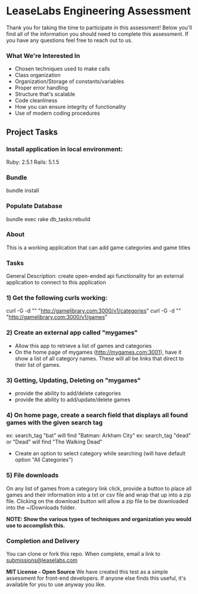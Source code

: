 # LeaseLabs Engineering Assessment
Thank you for taking the time to participate in this assessment! Below you'll find all of the information you should need to complete this assessment. If you have any questions feel free to reach out to us.

### What We're Interested In

* Chosen techniques used to make calls
* Class organization
* Organization/Storage of constants/variables
* Proper error handling
* Structure that's scalable
* Code cleanliness
* How you can ensure integrity of functionality
* Use of modern coding procedures

## Project Tasks ##
### Install application in local environment:
  Ruby: 2.5.1
  Rails: 5.1.5

### Bundle 
  bundle install

### Populate Database
  bundle exec rake db_tasks:rebuild
  
### About
  This is a working application that can add game categories and game titles

### Tasks
  General Description: create open-ended api functionality for an external application to connect to this application

### 1) Get the following curls working:
  curl -G -d "" "http://gamelibrary.com:3000/v1/categories"
  curl -G -d "" "http://gamelibrary.com:3000/v1/games"

### 2) Create an external app called "mygames"
  - Allow this app to retrieve a list of games and categories
  - On the home page of mygames (http://mygames.com:3001), have it show a list of all category names. These will all be links that direct to their list of games.

### 3) Getting, Updating, Deleting on "mygames"
  - provide the ability to add/delete categories
  - provide the ability to add/update/delete games

### 4) On home page, create a search field that displays all found games with the given search tag 
  ex: search_tag "bat" will find "Batman: Arkham City"
  ex: search_tag "dead" or "Dead" will find "The Walking Dead"
  - Create an option to select category while searching (will have default option "All Categories")

### 5) File downloads
  On any list of games from a category link click, provide a button to place all games and their information into a txt or csv file and wrap that up into a zip file.  Clicking on the download button will allow a zip file to be downloaded into the ~/Downloads folder.

**NOTE: Show the various types of techniques and organization you would use to accomplish this.**

### Completion and Delivery
You can clone or fork this repo. When complete, email a link to submissions@leaselabs.com

**MIT License - Open Source** We have created this test as a simple assessment for front-end developers. If anyone else finds this useful, it's available for you to use anyway you like.
